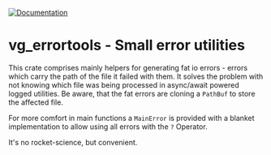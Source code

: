 [![Documentation](https://docs.rs/vg_errortools/badge.svg)](https://docs.rs/vg_errortools)
# vg_errortools - Small error utilities

This crate comprises mainly helpers for generating fat io errors - errors which carry the path of the file it failed with them.
It solves the problem with not knowing which file was being processed in async/await powered logged utilities. 
Be aware, that the fat errors are cloning a `PathBuf` to store the affected file.

For more comfort in main functions a `MainError` is provided with a blanket implementation to allow using all errors with the `?` Operator.

It's no rocket-science, but convenient.